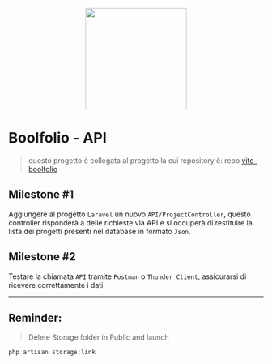 <p align="center"><a href="https://laravel.com" target="_blank"><img src="https://raw.githubusercontent.com/laravel/art/master/logo-lockup/5%20SVG/2%20CMYK/1%20Full%20Color/laravel-logolockup-cmyk-red.svg" width="200"></a></p>

# Boolfolio - API
> questo progetto è collegata al progetto la cui repository è: repo <a href="https://github.com/raffaele-catalano/vite-boolfolio" target="_blank">vite-boolfolio</a>

## Milestone #1
Aggiungere al progetto `Laravel` un nuovo `API/ProjectController`, questo controller risponderà a delle richieste via API e si occuperà di restituire la lista dei progetti presenti nel database in formato `Json`.

## Milestone #2
Testare la chiamata `API` tramite `Postman` o `Thunder Client`, assicurarsi di ricevere correttamente i dati.

---

## Reminder:
> Delete Storage folder in Public and launch
```
php artisan storage:link
```
